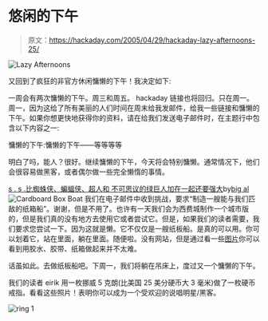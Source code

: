 # 悠闲的下午

> 原文：<https://hackaday.com/2005/04/29/hackaday-lazy-afternoons-25/>

![Lazy Afternoons](img/9394967bccf7d0e19ae8c178b6d2298a.png)

又回到了疯狂的非官方休闲慵懒的下午！我决定如下:

一周会有两次慵懒的下午。周三和周五。
hackaday 链接也将回归。只在周一。周一，因为这给了所有美丽的人们时间在周末给我发邮件，给我一些链接和慵懒的下午。如果你想更快地获得你的资料，请在给我们发送电子邮件时，在主题行中包含以下内容之一:

慵懒的下午:慵懒的下午——等等等等

明白了吗，能人？很好。继续慵懒的下午，今天将会特别慵懒。通常情况下，他们会很容易做黑客，或者偶尔做一些完全懒惰的事情。

[s . s .比蜘蛛侠、蝙蝠侠、超人和
不可思议的绿巨人加在一起还要强大](http://img.photobucket.com/albums/v208/Gourry_Inverse7/noname6.jpg)by[big al](http://partygoers.keenspace.com)
![Cardboard Box Boat](img/4e5f204b2c450886124028fd2d840ec6.png)
我们在电子邮件中收到挑战，要求“制造一艘能与我们匹敌的纸箱船”。谢谢，但是不用了。也许有一天我们会为西费城制作一个城市版的，但是我们真的没有地方去使用它或者尝试它。但是，如果我们的读者需要，我们要求您尝试一下。因为这就是懒。它不仅仅是一艘纸板船。是真的可以用。你可以划着它，站在里面，躺在里面。随便啦。没有网站，但是通过看一些[图片](http://img.photobucket.com/albums/v208/Gourry_Inverse7/noname.jpg)你可以看到用胶水、胶带、纸箱做起来并不太难。

话虽如此。去做纸板船吧。下周一，我们将躺在吊床上，度过又一个慵懒的下午。

我们的读者 eirik 用一枚挪威 5 克朗(比美国 25 美分硬币大 3 毫米)做了一枚硬币戒指。看看这些照片！表明你可以成为一个受欢迎的说唱明星/黑客。

![ring 1](img/34c4849f18378c4eafabd6957ae8cf07.png)
